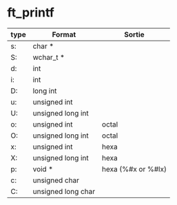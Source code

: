 # ft_printf

| type | Format | Sortie |
| -----| ----| ----------|
| s: | char * |
| S: | wchar_t * |
| d: | int |
| i: | int |
| D: | long int |
| u: | unsigned int |
| U: | unsigned long int |
| o: | unsigned int | octal |
| O: | unsigned long int | octal |
| x: | unsigned int | hexa | 
| X: | unsigned long int | hexa |
| p: | void * | hexa (%#x or %#lx) |
| c: | unsigned char |
| C: | unsigned long char |


